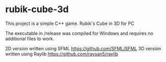 # rubik-cube-3d
This project is a simple C++ game. Rubik's Cube in 3D for PC

The executable in /release was compiled for Windows and requires no additional files to work.

2D version written using SFML https://github.com/SFML/SFML
3D version written using Raylib https://github.com/raysan5/raylib
